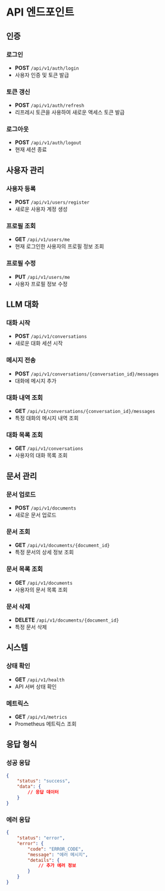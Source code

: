 # API 엔드포인트

## 인증

### 로그인
- **POST** `/api/v1/auth/login`
- 사용자 인증 및 토큰 발급

### 토큰 갱신
- **POST** `/api/v1/auth/refresh`
- 리프레시 토큰을 사용하여 새로운 액세스 토큰 발급

### 로그아웃
- **POST** `/api/v1/auth/logout`
- 현재 세션 종료

## 사용자 관리

### 사용자 등록
- **POST** `/api/v1/users/register`
- 새로운 사용자 계정 생성

### 프로필 조회
- **GET** `/api/v1/users/me`
- 현재 로그인한 사용자의 프로필 정보 조회

### 프로필 수정
- **PUT** `/api/v1/users/me`
- 사용자 프로필 정보 수정

## LLM 대화

### 대화 시작
- **POST** `/api/v1/conversations`
- 새로운 대화 세션 시작

### 메시지 전송
- **POST** `/api/v1/conversations/{conversation_id}/messages`
- 대화에 메시지 추가

### 대화 내역 조회
- **GET** `/api/v1/conversations/{conversation_id}/messages`
- 특정 대화의 메시지 내역 조회

### 대화 목록 조회
- **GET** `/api/v1/conversations`
- 사용자의 대화 목록 조회

## 문서 관리

### 문서 업로드
- **POST** `/api/v1/documents`
- 새로운 문서 업로드

### 문서 조회
- **GET** `/api/v1/documents/{document_id}`
- 특정 문서의 상세 정보 조회

### 문서 목록 조회
- **GET** `/api/v1/documents`
- 사용자의 문서 목록 조회

### 문서 삭제
- **DELETE** `/api/v1/documents/{document_id}`
- 특정 문서 삭제

## 시스템

### 상태 확인
- **GET** `/api/v1/health`
- API 서버 상태 확인

### 메트릭스
- **GET** `/api/v1/metrics`
- Prometheus 메트릭스 조회

## 응답 형식

### 성공 응답
```json
{
    "status": "success",
    "data": {
        // 응답 데이터
    }
}
```

### 에러 응답
```json
{
    "status": "error",
    "error": {
        "code": "ERROR_CODE",
        "message": "에러 메시지",
        "details": {
            // 추가 에러 정보
        }
    }
}
``` 